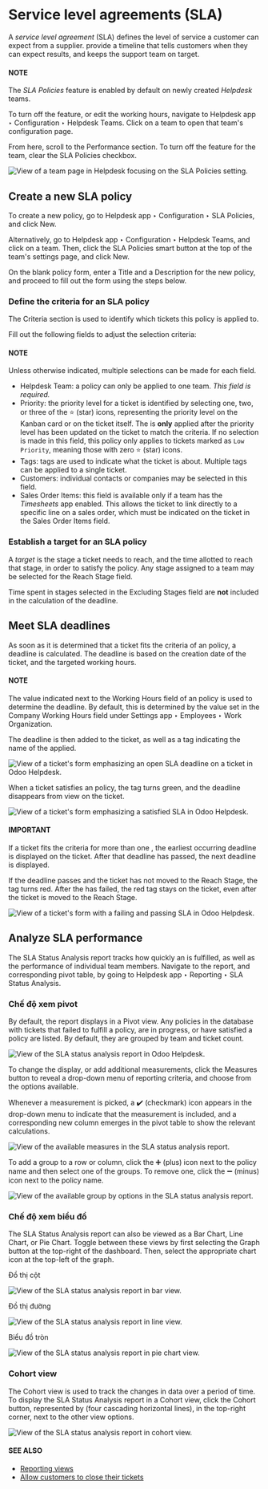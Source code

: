 # Service level agreements (SLA)

A *service level agreement* (SLA) defines the level of service a customer can expect from a
supplier.  provide a timeline that tells customers when they
can expect results, and keeps the support team on target.

#### NOTE
The *SLA Policies* feature is enabled by default on newly created *Helpdesk* teams.

To turn off the feature, or edit the working hours, navigate to Helpdesk app ‣
Configuration ‣ Helpdesk Teams. Click on a team to open that team's configuration page.

From here, scroll to the Performance section. To turn off the  feature for the team, clear the SLA Policies checkbox.

![View of a team page in Helpdesk focusing on the SLA Policies setting.](../../../../.gitbook/assets/sla-enable.png)

## Create a new SLA policy

To create a new policy, go to Helpdesk app ‣ Configuration ‣ SLA Policies, and
click New.

Alternatively, go to Helpdesk app ‣ Configuration ‣ Helpdesk Teams, and click
on a team. Then, click the SLA Policies smart button at the top of the team's settings
page, and click New.

On the blank  policy form, enter a Title and a
Description for the new policy, and proceed to fill out the form using the steps below.

### Define the criteria for an SLA policy

The Criteria section is used to identify which tickets this policy is applied to.

Fill out the following fields to adjust the selection criteria:

#### NOTE
Unless otherwise indicated, multiple selections can be made for each field.

- Helpdesk Team: a policy can only be applied to one team. *This field is required.*
- Priority: the priority level for a ticket is identified by selecting one, two, or
  three of the ⭐ (star) icons, representing the priority level on the Kanban card or on
  the ticket itself. The  is **only** applied after the
  priority level has been updated on the ticket to match the 
  criteria. If no selection is made in this field, this policy only applies to tickets marked as
  `Low Priority`, meaning those with zero ⭐ (star) icons.
- Tags: tags are used to indicate what the ticket is about. Multiple tags can be applied
  to a single ticket.
- Customers: individual contacts or companies may be selected in this field.
- Sales Order Items: this field is available only if a team has the *Timesheets* app
  enabled. This allows the ticket to link directly to a specific line on a sales order, which must
  be indicated on the ticket in the Sales Order Items field.

### Establish a target for an SLA policy

A *target* is the stage a ticket needs to reach, and the time allotted to reach that stage, in order
to satisfy the  policy. Any stage assigned to a team may be
selected for the Reach Stage field.

Time spent in stages selected in the Excluding Stages field are **not** included in the
calculation of the  deadline.

## Meet SLA deadlines

As soon as it is determined that a ticket fits the criteria of an  policy, a deadline is calculated. The deadline is based on the creation date of the
ticket, and the targeted working hours.

#### NOTE
The value indicated next to the Working Hours field of an  policy is used to determine the deadline. By default, this is determined by the value
set in the Company Working Hours field under Settings app ‣
Employees ‣ Work Organization.

The deadline is then added to the ticket, as well as a tag indicating the name of the  applied.

![View of a ticket's form emphasizing an open SLA deadline on a ticket in Odoo Helpdesk.](../../../../.gitbook/assets/sla-open-deadline.png)

When a ticket satisfies an  policy, the  tag turns green, and the deadline disappears from view on the ticket.

![View of a ticket's form emphasizing a satisfied SLA in Odoo Helpdesk.](../../../../.gitbook/assets/sla-deadline.png)

#### IMPORTANT
If a ticket fits the criteria for more than one , the
earliest occurring deadline is displayed on the ticket. After that deadline has passed, the next
deadline is displayed.

If the  deadline passes and the ticket has not moved to the
Reach Stage, the  tag turns red. After the
 has failed, the red tag stays on the ticket, even after the
ticket is moved to the Reach Stage.

![View of a ticket's form with a failing and passing SLA in Odoo Helpdesk.](../../../../.gitbook/assets/sla-passing-failing.png)

<a id="helpdesk-analyze-sla-performance"></a>

## Analyze SLA performance

The SLA Status Analysis report tracks how quickly an  is fulfilled, as well as the performance of individual team members. Navigate to the
report, and corresponding pivot table, by going to Helpdesk app ‣ Reporting ‣
SLA Status Analysis.

### Chế độ xem pivot

By default, the report displays in a Pivot view. Any  policies in the database with tickets that failed to fulfill a policy, are in progress,
or have satisfied a policy are listed. By default, they are grouped by team and ticket count.

![View of the SLA status analysis report in Odoo Helpdesk.](../../../../.gitbook/assets/sla-status-analysis.png)

To change the display, or add additional measurements, click the Measures button to
reveal a drop-down menu of reporting criteria, and choose from the options available.

Whenever a measurement is picked, a ✔️ (checkmark) icon appears in the drop-down menu to
indicate that the measurement is included, and a corresponding new column emerges in the pivot table
to show the relevant calculations.

![View of the available measures in the SLA status analysis report.](../../../../.gitbook/assets/sla-pivot-measures.png)

To add a group to a row or column, click the ➕ (plus) icon next to the policy name and
then select one of the groups. To remove one, click the ➖ (minus) icon next to the
policy name.

![View of the available group by options in the SLA status analysis report.](../../../../.gitbook/assets/sla-pivot-groups.png)

### Chế độ xem biểu đồ

The SLA Status Analysis report can also be viewed as a Bar Chart,
Line Chart, or Pie Chart. Toggle between these views by first selecting the
Graph button at the top-right of the dashboard. Then, select the appropriate chart icon
at the top-left of the graph.

Đồ thị cột

![View of the SLA status analysis report in bar view.](../../../../.gitbook/assets/sla-report-bar.png)

Đồ thị đường

![View of the SLA status analysis report in line view.](../../../../.gitbook/assets/sla-report-line.png)

Biểu đồ tròn

![View of the SLA status analysis report in pie chart view.](../../../../.gitbook/assets/sla-report-pie.png)

### Cohort view

The Cohort view is used to track the changes in data over a period of time. To display
the SLA Status Analysis report in a Cohort view, click the
Cohort button, represented by (four cascading horizontal lines), in the
top-right corner, next to the other view options.

![View of the SLA status analysis report in cohort view.](../../../../.gitbook/assets/sla-report-cohort.png)

#### SEE ALSO
- [Reporting views](applications/essentials/reporting.md#reporting-views)
- [Allow customers to close their tickets](applications/services/helpdesk/advanced/close_tickets.md)
